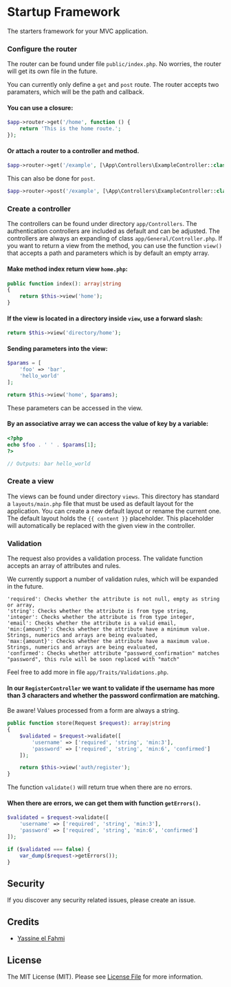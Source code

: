 # Startup Framework
The starters framework for your MVC application.

### Configure the router

The router can be found under file `public/index.php`. No worries, the router will get its own file in the future.

You can currently only define a `get` and `post` route. The router accepts two paramaters, which will be the path and callback.
#### You can use a closure:
```php
$app->router->get('/home', function () {
    return 'This is the home route.';
});
```

#### Or attach a router to a controller and method.
```php
$app->router->get('/example', [\App\Controllers\ExampleController::class, 'index']);
```
This can also be done for `post`.
```php
$app->router->post('/example', [\App\Controllers\ExampleController::class, 'store']);
```

### Create a controller
The controllers can be found under directory `app/Controllers`. The authentication controllers are included as default 
and can be adjusted. The controllers are always an expanding of class `app/General/Controller.php`.
If you want to return a view from the method, you can use the function `view()` that accepts a path and parameters 
which is by default an empty array.

#### Make method index return view `home.php`:
```php
public function index(): array|string
{
    return $this->view('home');
}
```
#### If the view is located in a directory inside `view`, use a forward slash:
```php
return $this->view('directory/home');
```
#### Sending parameters into the view:
```php
$params = [
    'foo' => 'bar',
    'hello_world'
];

return $this->view('home', $params);
```
These parameters can be accessed in the view.
#### By an associative array we can access the value of key by a variable:
```php
<?php
echo $foo . ' ' . $params[1];
?>

// Outputs: bar hello_world
```

### Create a view
The views can be found under directory `views`. This directory has standard a `layouts/main.php` file that must be used as default layout for the application.
You can create a new default layout or rename the current one. The default layout holds the `{{ content }}` placeholder. 
This placeholder will automatically be replaced with the given view in the controller.

### Validation
The request also provides a validation process. The validate function accepts an array of attributes and rules. 

We currently support a number of validation rules, which will be expanded in the future. 

```
'required': Checks whether the attribute is not null, empty as string or array, 
'string': Checks whether the attribute is from type string,
'integer': Checks whether the attribute is from type integer,
'email': Checks whether the attribute is a valid email, 
'min:{amount}': Checks whether the attribute have a minimum value. Strings, numerics and arrays are being evaluated,
'max:{amount}': Checks whether the attribute have a maximum value. Strings, numerics and arrays are being evaluated, 
'confirmed': Checks whether attribute "password_confirmation" matches "password", this rule will be soon replaced with "match"
```

Feel free to add more in file `app/Traits/Validations.php`.

#### In our `RegisterController` we want to validate if the username has more than 3 characters and whether the password confirmation are matching.
Be aware! Values processed from a form are always a string.
```php
public function store(Request $request): array|string
{
    $validated = $request->validate([
        'username' => ['required', 'string', 'min:3'],
        'password' => ['required', 'string', 'min:6', 'confirmed']
    ]);

    return $this->view('auth/register');
}
```
The function `validate()` will return true when there are no errors.

#### When there are errors, we can get them with function `getErrors()`.
```php
$validated = $request->validate([
    'username' => ['required', 'string', 'min:3'],
    'password' => ['required', 'string', 'min:6', 'confirmed']
]);

if ($validated === false) {
    var_dump($request->getErrors());
}
```

## Security

If you discover any security related issues, please create an issue.
## Credits

- [Yassine el Fahmi](https://github.com/yassinefahmi)

## License

The MIT License (MIT). Please see [License File](LICENSE) for more information.